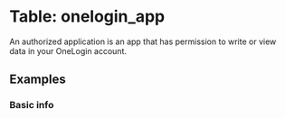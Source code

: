 # Table: onelogin_app

An authorized application is an app that has permission to write or view data in your OneLogin account.

## Examples

### Basic info
